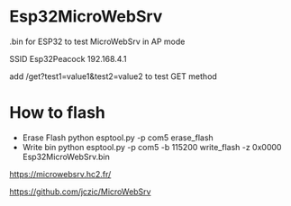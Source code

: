 # Esp32MicroWebSrv

.bin for ESP32 to test MicroWebSrv in AP mode 

SSID Esp32Peacock
192.168.4.1

add /get?test1=value1&test2=value2 to test GET method

# How to flash
- Erase Flash
python esptool.py -p com5 erase_flash
- Write bin
python esptool.py -p com5 -b 115200 write_flash -z  0x0000 Esp32MicroWebSrv.bin


https://microwebsrv.hc2.fr/

https://github.com/jczic/MicroWebSrv
